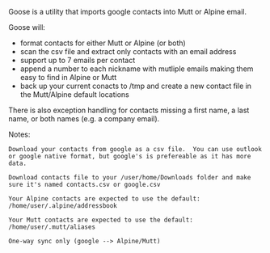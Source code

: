 Goose is a utility that imports google contacts into Mutt or Alpine email.

Goose will:

* format contacts for either Mutt or Alpine (or both) 
* scan the csv file and extract only contacts with an email address
* support up to 7 emails per contact
* append a number to each nickname with mutliple emails making them easy to find in Alpine or Mutt
* back up your current conacts to /tmp and create a new contact file in the Mutt/Alpine default locations


There is also exception handling for contacts missing a first name, a last name, or both names (e.g. a company email).

Notes:
    
    Download your contacts from google as a csv file.  You can use outlook or google native format, but google's is prefereable as it has more data.

    Download contacts file to your /user/home/Downloads folder and make sure it's named contacts.csv or google.csv

    Your Alpine contacts are expected to use the default: /home/user/.alpine/addressbook
    
    Your Mutt contacts are expected to use the default: /home/user/.mutt/aliases

    One-way sync only (google --> Alpine/Mutt)

